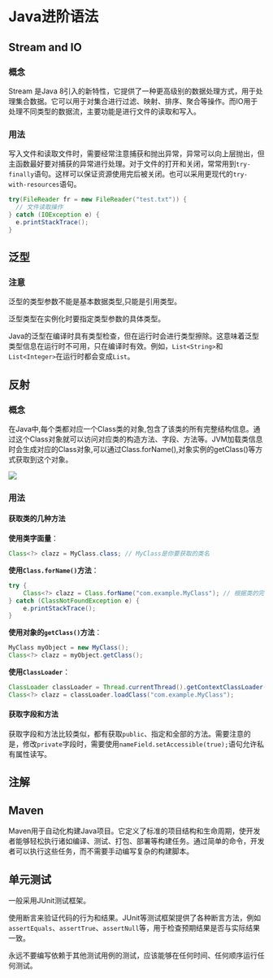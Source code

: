 # Java进阶语法

## Stream and IO

### 概念

Stream 是Java 8引入的新特性，它提供了一种更高级别的数据处理方式，用于处理集合数据。它可以用于对集合进行过滤、映射、排序、聚合等操作。而IO用于处理不同类型的数据流，主要功能是进行文件的读取和写入。

### 用法

写入文件和读取文件时，需要经常注意捕获和抛出异常，异常可以向上层抛出，但主函数最好要对捕获的异常进行处理。对于文件的打开和关闭，常常用到`try-finally`语句。这样可以保证资源使用完后被关闭。也可以采用更现代的`try-with-resources`语句。

```java
try(FileReader fr = new FileReader("test.txt")) {
  // 文件读取操作
} catch (IOException e) {
  e.printStackTrace();
} 
```

## 泛型

### 注意

泛型的类型参数不能是基本数据类型,只能是引用类型。

泛型类型在实例化时要指定类型参数的具体类型。

Java的泛型在编译时具有类型检查，但在运行时会进行类型擦除。这意味着泛型类型信息在运行时不可用，只在编译时有效。例如，`List<String>`和`List<Integer>`在运行时都会变成`List`。

## 反射

### 概念

在Java中,每个类都对应一个Class类的对象,包含了该类的所有完整结构信息。通过这个Class对象就可以访问对应类的构造方法、字段、方法等。JVM加载类信息时会生成对应的Class对象,可以通过Class.forName(),对象实例的getClass()等方式获取到这个对象。

![](https://fastly.jsdelivr.net/gh/eaglemouth/PicGo/img/202309262030246.png)

### 用法

#### 获取类的几种方法

**使用类字面量**：

```java
Class<?> clazz = MyClass.class; // MyClass是你要获取的类名
```

**使用`Class.forName()`方法**：

```java
try {
    Class<?> clazz = Class.forName("com.example.MyClass"); // 根据类的完整路径名获取Class对象
} catch (ClassNotFoundException e) {
    e.printStackTrace();
}
```

**使用对象的`getClass()`方法**：

```java
MyClass myObject = new MyClass();
Class<?> clazz = myObject.getClass();
```

**使用`ClassLoader`**：

```java
ClassLoader classLoader = Thread.currentThread().getContextClassLoader();
Class<?> clazz = classLoader.loadClass("com.example.MyClass");
```

#### 获取字段和方法

获取字段和方法比较类似，都有获取`public`、指定和全部的方法。需要注意的是，修改`private`字段时，需要使用`nameField.setAccessible(true);`语句允许私有属性读写。

## 注解

## Maven

Maven用于自动化构建Java项目。它定义了标准的项目结构和生命周期，使开发者能够轻松执行诸如编译、测试、打包、部署等构建任务。通过简单的命令，开发者可以执行这些任务，而不需要手动编写复杂的构建脚本。

##  单元测试

一般采用JUnit测试框架。

使用断言来验证代码的行为和结果。JUnit等测试框架提供了各种断言方法，例如`assertEquals`、`assertTrue`、`assertNull`等，用于检查预期结果是否与实际结果一致。

永远不要编写依赖于其他测试用例的测试，应该能够在任何时间、任何顺序运行任何测试。
